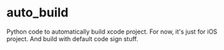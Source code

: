 auto_build
==========

Python code to automatically build xcode project. For now, it's just for iOS project. And build with default code sign stuff.

